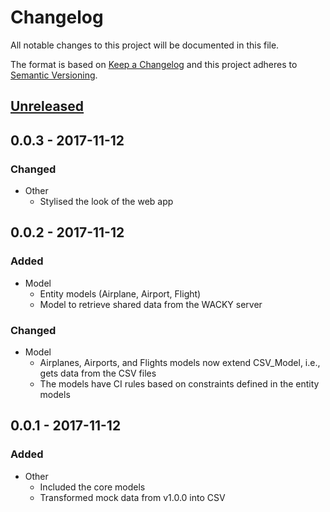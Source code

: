 # Changelog
All notable changes to this project will be documented in this file.

The format is based on [Keep a Changelog](http://keepachangelog.com/en/1.0.0/)
and this project adheres to [Semantic Versioning](http://semver.org/spec/v2.0.0.html).

## [Unreleased]

## 0.0.3 - 2017-11-12
### Changed
- Other
  - Stylised the look of the web app

## 0.0.2 - 2017-11-12
### Added
- Model
  - Entity models (Airplane, Airport, Flight)
  - Model to retrieve shared data from the WACKY server

### Changed
- Model
  - Airplanes, Airports, and Flights models now extend CSV_Model, i.e., gets data from the CSV files
  - The models have CI rules based on constraints defined in the entity models

## 0.0.1 - 2017-11-12
### Added
- Other
  - Included the core models
  - Transformed mock data from v1.0.0 into CSV

[Unreleased]: https://github.com/comp4711-asn1/assignment_one
[1.0.0]: https://github.com/comp4711-asn1/assignment_one/releases/tag/1.0
